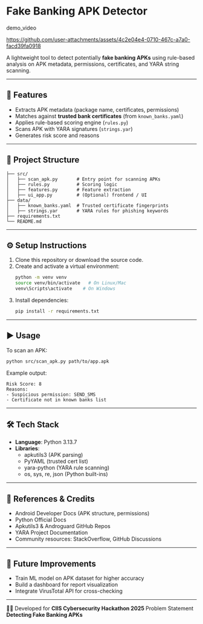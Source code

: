 # Fake Banking APK Detector

demo_video

https://github.com/user-attachments/assets/4c2e04e4-0710-467c-a7a0-facd39fa0918

A lightweight tool to detect potentially **fake banking APKs** using rule-based analysis on APK metadata,
permissions, certificates, and YARA string scanning.

---

## 🚀 Features
- Extracts APK metadata (package name, certificates, permissions)
- Matches against **trusted bank certificates** (from `known_banks.yaml`)
- Applies rule-based scoring engine (`rules.py`)
- Scans APK with YARA signatures (`strings.yar`)
- Generates risk score and reasons

---

## 📂 Project Structure
```
├── src/
│   ├── scan_apk.py       # Entry point for scanning APKs
│   ├── rules.py          # Scoring logic
│   ├── features.py       # Feature extraction
│   ├── ui_app.py         # (Optional) frontend / UI
├── data/
│   ├── known_banks.yaml  # Trusted certificate fingerprints
│   ├── strings.yar       # YARA rules for phishing keywords
├── requirements.txt
└── README.md
```

---

## ⚙️ Setup Instructions

1. Clone this repository or download the source code.
2. Create and activate a virtual environment:
   ```bash
   python -m venv venv
   source venv/bin/activate   # On Linux/Mac
   venv\Scripts\activate    # On Windows
   ```
3. Install dependencies:
   ```bash
   pip install -r requirements.txt
   ```

---

## ▶️ Usage

To scan an APK:
```bash
python src/scan_apk.py path/to/app.apk
```

Example output:
```
Risk Score: 8
Reasons:
- Suspicious permission: SEND_SMS
- Certificate not in known banks list
```

---

## 🛠️ Tech Stack
- **Language**: Python 3.13.7
- **Libraries**:
  - apkutils3 (APK parsing)
  - PyYAML (trusted cert list)
  - yara-python (YARA rule scanning)
  - os, sys, re, json (Python built-ins)

---

## 📖 References & Credits
- Android Developer Docs (APK structure, permissions)
- Python Official Docs
- Apkutils3 & Androguard GitHub Repos
- YARA Project Documentation
- Community resources: StackOverflow, GitHub Discussions

---

## 🚧 Future Improvements
- Train ML model on APK dataset for higher accuracy
- Build a dashboard for report visualization
- Integrate VirusTotal API for cross-checking

---

👨‍💻 Developed for **CIIS Cybersecurity Hackathon 2025**
Problem Statement **Detecting Fake Banking APKs**

